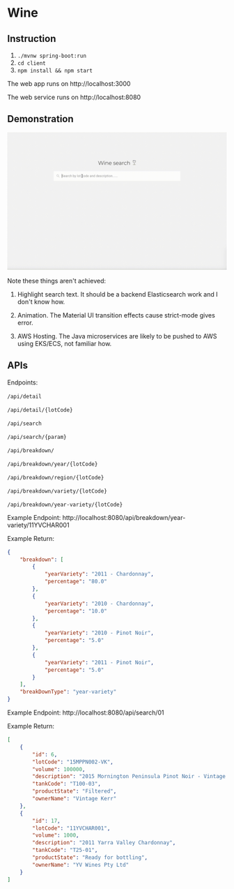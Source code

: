 # Wine

## Instruction

1. `./mvnw spring-boot:run`
2. `cd client`
3. `npm install && npm start`

The web app runs on http://localhost:3000

The web service runs on http://localhost:8080

## Demonstration

!['demonstration'](/demonstration.gif)

Note these things aren't achieved: 

1) Highlight search text. It should be a backend Elasticsearch work and I don't know how. 

2) Animation. The Material UI transition effects cause strict-mode gives error.

3) AWS Hosting. The Java microservices are likely to be pushed to AWS using EKS/ECS, not familiar how.

## APIs

Endpoints:

`/api/detail`

`/api/detail/{lotCode}`

`/api/search`

`/api/search/{param}`

`/api/breakdown/` 

`/api/breakdown/year/{lotCode}`

`/api/breakdown/region/{lotCode}`

`/api/breakdown/variety/{lotCode}`

`/api/breakdown/year-variety/{lotCode}`

Example Endpoint: http://localhost:8080/api/breakdown/year-variety/11YVCHAR001

Example Return:

```json
{
    "breakdown": [
        {
            "yearVariety": "2011 - Chardonnay",
            "percentage": "80.0"
        },
        {
            "yearVariety": "2010 - Chardonnay",
            "percentage": "10.0"
        },
        {
            "yearVariety": "2010 - Pinot Noir",
            "percentage": "5.0"
        },
        {
            "yearVariety": "2011 - Pinot Noir",
            "percentage": "5.0"
        }
    ],
    "breakDownType": "year-variety"
}
```

Example Endpoint: http://localhost:8080/api/search/01

Example Return:
```json
[
    {
        "id": 6,
        "lotCode": "15MPPN002-VK",
        "volume": 100000,
        "description": "2015 Mornington Peninsula Pinot Noir - Vintage Kerr special batch",
        "tankCode": "T100-03",
        "productState": "Filtered",
        "ownerName": "Vintage Kerr"
    },
    {
        "id": 17,
        "lotCode": "11YVCHAR001",
        "volume": 1000,
        "description": "2011 Yarra Valley Chardonnay",
        "tankCode": "T25-01",
        "productState": "Ready for bottling",
        "ownerName": "YV Wines Pty Ltd"
    }
]
```
